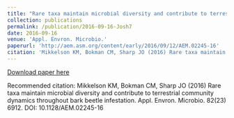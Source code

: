 ```yaml
---
title: "Rare taxa maintain microbial diversity and contribute to terrestrial community dynamics throughout bark beetle infestation"
collection: publications
permalink: /publication/2016-09-16-Josh7
date: 2016-09-16
venue: 'Appl. Envron. Microbio.'
paperurl: 'http://aem.asm.org/content/early/2016/09/12/AEM.02245-16'
citation: 'Mikkelson KM, Bokman CM, Sharp JO (2016) Rare taxa maintain microbial diversity and contribute to terrestrial community dynamics throughout bark beetle infestation. Appl. Envron. Microbio. 82(23) 6912. DOI: 10.1128/AEM.02245-16'
---
```


<a href='http://aem.asm.org/content/early/2016/09/12/AEM.02245-16'>Download paper here</a>

Recommended citation: Mikkelson KM, Bokman CM, Sharp JO (2016) Rare taxa maintain microbial diversity and contribute to terrestrial community dynamics throughout bark beetle infestation. Appl. Envron. Microbio. 82(23) 6912. DOI: 10.1128/AEM.02245-16
